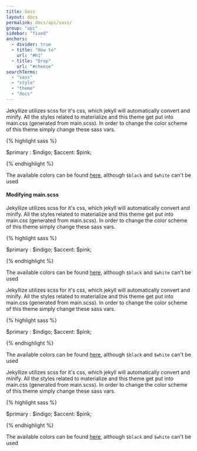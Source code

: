 ```yaml
---
title: Sass
layout: docs
permalink: docs/api/sass/
group: "api"
sidebar: "fixed"
anchors:
  - divider: true
  - title: "How to"
    url: "#h1"
  - title: "Drop"
    url: "#cheese"
searchTerms:
  - "sass"
  - "style"
  - "theme"
  - "docs"
---
```


Jekyllize utilizes scss for it's css, which jekyll will automatically convert and minify. All the styles related to materialize and this theme get put into main.css (generated from main.scss). In order to change the color scheme of this theme simply change these sass vars.

{% highlight sass %}

$primary : $indigo;
$accent: $pink;

{% endhighlight %}

The available colors can be found [here](http://materializecss.com/color.html), although `$black` and `$white` can't be used

#### Modifying main.scss


Jekyllize utilizes scss for it's css, which jekyll will automatically convert and minify. All the styles related to materialize and this theme get put into main.css (generated from main.scss). In order to change the color scheme of this theme simply change these sass vars.

{% highlight sass %}

$primary : $indigo;
$accent: $pink;

{% endhighlight %}

The available colors can be found [here](http://materializecss.com/color.html), although `$black` and `$white` can't be used



Jekyllize utilizes scss for it's css, which jekyll will automatically convert and minify. All the styles related to materialize and this theme get put into main.css (generated from main.scss). In order to change the color scheme of this theme simply change these sass vars.

{% highlight sass %}

$primary : $indigo;
$accent: $pink;

{% endhighlight %}

The available colors can be found [here](http://materializecss.com/color.html), although `$black` and `$white` can't be used



Jekyllize utilizes scss for it's css, which jekyll will automatically convert and minify. All the styles related to materialize and this theme get put into main.css (generated from main.scss). In order to change the color scheme of this theme simply change these sass vars.

{% highlight sass %}

$primary : $indigo;
$accent: $pink;

{% endhighlight %}

The available colors can be found [here](http://materializecss.com/color.html), although `$black` and `$white` can't be used
